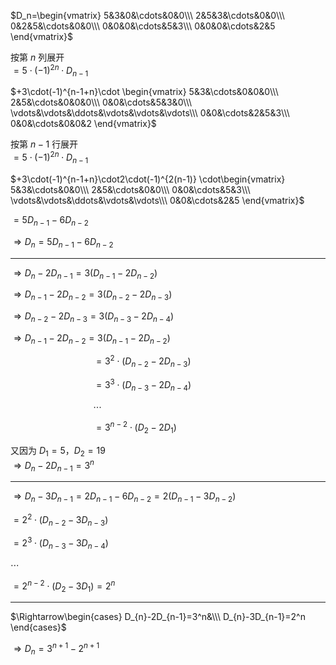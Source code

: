  $D_n=\begin{vmatrix}    
5&3&0&\cdots&0&0\\\     
2&5&3&\cdots&0&0\\\     
0&2&5&\cdots&0&0\\\     
0&0&0&\cdots&5&3\\\     
0&0&0&\cdots&2&5    
\end{vmatrix}$     
    
按第 $n$ 列展开    
 $=5\cdot(-1)^{2n}\cdot D_{n-1}$     
    
 $+3\cdot(-1)^{n-1+n}\cdot    
\begin{vmatrix}    
5&3&\cdots&0&0&0\\\     
2&5&\cdots&0&0&0\\\     
0&0&\cdots&5&3&0\\\     
\vdots&\vdots&\ddots&\vdots&\vdots&\vdots\\\     
0&0&\cdots&2&5&3\\\     
0&0&\cdots&0&0&2    
\end{vmatrix}$     
    
按第 $n-1$ 行展开    
 $=5\cdot(-1)^{2n}\cdot D_{n-1}$     
    
 $+3\cdot(-1)^{n-1+n}\cdot2\cdot(-1)^{2(n-1)}    
\cdot\begin{vmatrix}    
5&3&\cdots&0&0\\\     
2&5&\cdots&0&0\\\     
0&0&\cdots&5&3\\\     
\vdots&\vdots&\ddots&\vdots&\vdots\\\     
0&0&\cdots&2&5    
\end{vmatrix}$     
    
 $=5D_{n-1}-6D_{n-2}$     
    
 $\Rightarrow D_n=5D_{n-1}-6D_{n-2}$     
    
---    
 $\Rightarrow D_n-2D_{n-1}=3(D_{n-1}-2D_{n-2})$     
    
 $\Rightarrow     
D_{n-1}-2D_{n-2}=3(D_{n-2}-2D_{n-3})$     
    
 $\Rightarrow     
D_{n-2}-2D_{n-3}=3(D_{n-3}-2D_{n-4})$     
    
 $\Rightarrow     
D_{n-1}-2D_{n-2}=3(D_{n-1}-2D_{n-2})$     
    
 $\quad\quad\quad\quad\quad\quad\quad\quad    
=3^2\cdot(D_{n-2}-2D_{n-3})$     
    
 $\quad\quad\quad\quad\quad\quad\quad\quad    
=3^3\cdot(D_{n-3}-2D_{n-4})$     
    
 $\quad\quad\quad\quad\quad\quad\quad\quad    
\cdots$     
    
 $\quad\quad\quad\quad\quad\quad\quad\quad    
=3^{n-2}\cdot(D_2-2D_1)$     
    
    
又因为 $D_1=5，D_2=19$     
 $\Rightarrow D_{n}-2D_{n-1}=3^n$     
    
---    
 $\Rightarrow D_n-3D_{n-1}    
=2D_{n-1}-6D_{n-2}    
=2(D_{n-1}-3D_{n-2})$     
    
 $=2^2\cdot(D_{n-2}-3D_{n-3})$     
    
 $=2^3\cdot(D_{n-3}-3D_{n-4})$     
    
 $\cdots$     
    
 $=2^{n-2}\cdot(D_2-3D_1)=2^n$     
    
---    
 $\Rightarrow\begin{cases}    
D_{n}-2D_{n-1}=3^n&\\\     
D_{n}-3D_{n-1}=2^n    
\end{cases}$     
    
 $\Rightarrow D_n=3^{n+1}-2^{n+1}$     
